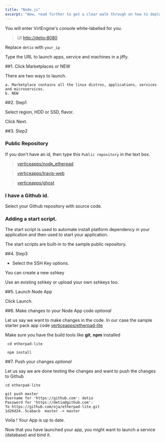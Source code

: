 ```yaml
---
title: "Node.js"
excerpt: "Now, read further to get a clear walk through on how to deploy a Node.js app"
---
```


You will enter VirtEngine's console white-labelled for you.

> UI [http://detio:8080](https://detio)  

Replace `detio` with `your_ip`

Type the URL to launch apps, service and machines in a jiffy.

##1. Click Marketplaces or NEW

There are two ways to launch.

    a. Marketplace contains all the linux distros, applications, services and microservices.
    b. NEW

##2. Step1

Select region, HDD or SSD, flavor.

Click Next.

##3. Step2

### Public Repository

If you don't have an id, then type this `Public repository` in the text box.

> [verticeapps/node_etherpad](https://github.com/verticeapps/node_etherpad.git)

> [verticeapps/travis-web](https://github.com/verticeapps/travis-web.git)

> [verticeapps/ghost](https://github.com/verticeapps/ghost.git)


### I have a Github id.

 Select your Github repository with source code.

### Adding a start script.

The start script is used to automate install platform dependency in your application and then used to start your application.

The start scripts are built-in to the sample public repository.


##4. Step3

- Select the SSH Key options.

 You can create a new sshkey

 Use an existing sshkey or upload your own sshkeys too.


##5. Launch Node App

Click Launch.

##6. Make changes to your Node App code *optional*

Let us say we want to make changes in the code. In our case the sample starter pack app code [verticeapps/etherpad-lite](https://github.com/verticeapps/etherpad-lite.git)

Make sure you have the build tools like **git**, **npm** installed

```
 cd etherpad-lite

 npm install

```

##7. Push your changes *optional*

Let us say we are done testing the changes and want to push the changes to Github

```shell
cd etherpad-lite

git push master
Username for 'https://github.com': detio
Password for 'https://detio@github.com':
To https://github.com/oja/etherpad-lite.git
1d26d24..5cabacb  master -> master

```

Voila ! Your App is up to date.

Now that you have launched your app, you might want to launch a service (database) and bind it.
